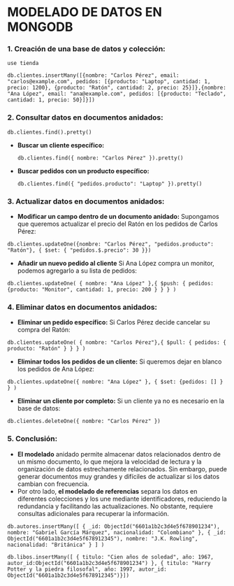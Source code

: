# MODELADO DE DATOS EN MONGODB
### 1. Creación de una base de datos y colección:
<pre><code id="codigo">use tienda</code></pre>
<pre><code id="codigo">db.clientes.insertMany([{nombre: "Carlos Pérez", email: "carlos@example.com", pedidos: [{producto: "Laptop", cantidad: 1, precio: 1200}, {producto: "Ratón", cantidad: 2, precio: 25}]},{nombre: "Ana López", email: "ana@example.com", pedidos: [{producto: "Teclado", cantidad: 1, precio: 50}]}])</code></pre>
### 2. Consultar datos en documentos anidados:
<pre><code id="codigo">db.clientes.find().pretty()</code></pre>
 - <b>Buscar un cliente específico:</b>
   <pre><code id="codigo">db.clientes.find({ nombre: "Carlos Pérez" }).pretty()</code></pre>
- <b>Buscar pedidos con un producto específico:</b>
  <pre><code id="codigo">db.clientes.find({ "pedidos.producto": "Laptop" }).pretty()</code></pre>
### 3. Actualizar datos en documentos anidados:
- <b>Modificar un campo dentro de un documento anidado:</b>
 Supongamos que queremos actualizar el precio del Ratón en los pedidos de Carlos Pérez:
 <pre><code id="codigo">db.clientes.updateOne({nombre: "Carlos Pérez", "pedidos.producto": "Ratón"}, { $set: { "pedidos.$.precio": 30 }})</code></pre>
 - <b>Añadir un nuevo pedido al cliente</b>
  Si Ana López compra un monitor, podemos agregarlo a su lista de pedidos:
 <pre><code id="codigo">db.clientes.updateOne( { nombre: "Ana López" },{ $push: { pedidos: {producto: "Monitor", cantidad: 1, precio: 200 } } } )</code></pre>
### 4. Eliminar datos en documentos anidados:
- <b>Eliminar un pedido específico:</b>
 Si Carlos Pérez decide cancelar su compra del Ratón:
 <pre><code id="codigo">db.clientes.updateOne( { nombre: "Carlos Pérez"},{ $pull: { pedidos: { producto: "Ratón" } } } )</code></pre>
 - <b>Eliminar todos los pedidos de un cliente:</b>
  Si queremos dejar en blanco los pedidos de Ana López:
 <pre><code id="codigo">db.clientes.updateOne({ nombre: "Ana López" }, { $set: {pedidos: [] } } )</code></pre>
 - <b>Eliminar un cliente por completo:</b>
  Si un cliente ya no es necesario en la base de datos:
 <pre><code id="codigo">db.clientes.deleteOne({ nombre: "Carlos Pérez" })</code></pre>
### 5. Conclusión:
- <b>El modelado</b> anidado permite almacenar datos relacionados dentro de un
mismo documento, lo que mejora la velocidad de lectura y la organización de
datos estrechamente relacionados. Sin embargo, puede generar documentos
muy grandes y difíciles de actualizar si los datos cambian con frecuencia.
- Por otro lado, <b>el modelado de referencias</b> separa los datos en diferentes
colecciones y los une mediante identificadores, reduciendo la redundancia y
facilitando las actualizaciones. No obstante, requiere consultas adicionales para
recuperar la información.
<pre><code id="codigo">db.autores.insertMany([ { _id: ObjectId("6601a1b2c3d4e5f678901234"), nombre: "Gabriel García Márquez", nacionalidad: "Colombiano" }, { _id: ObjectId("6601a1b2c3d4e5f678912345"), nombre: "J.K. Rowling", nacionalidad: "Británica" } ] )</code></pre>
<pre><code id="codigo">db.libos.insertMany([ { titulo: "Cien años de soledad", año: 1967, autor_id:ObjectId("6601a1b2c3d4e5f678901234") }, { titulo: "Harry Potter y la piedra filosofal", año: 1997, autor_id: ObjectId("6601a1b2c3d4e5f678912345")}]) </code></pre>







